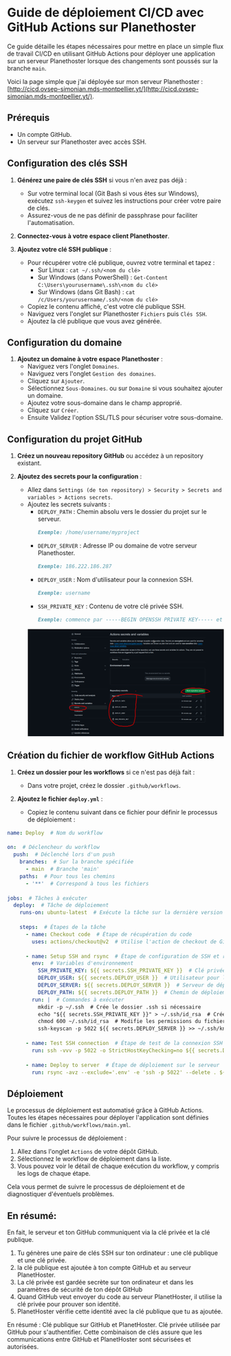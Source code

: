 # Guide de déploiement CI/CD avec GitHub Actions sur Planethoster

Ce guide détaille les étapes nécessaires pour mettre en place un simple flux de travail CI/CD en utilisant GitHub Actions pour déployer une application sur un serveur Planethoster lorsque des changements sont poussés sur la branche `main`.

Voici la page simple que j'ai déployée sur mon serveur Planethoster : [http://cicd.ovsep-simonian.mds-montpellier.yt/](http://cicd.ovsep-simonian.mds-montpellier.yt/).

## Prérequis

- Un compte GitHub.
- Un serveur sur Planethoster avec accès SSH.

## Configuration des clés SSH

1. **Générez une paire de clés SSH** si vous n'en avez pas déjà :
   - Sur votre terminal local (Git Bash si vous êtes sur Windows), exécutez `ssh-keygen` et suivez les instructions pour créer votre paire de clés. 
   - Assurez-vous de ne pas définir de passphrase pour faciliter l'automatisation.

2. **Connectez-vous à votre espace client Planethoster**.

3. **Ajoutez votre clé SSH publique** :
   - Pour récupérer votre clé publique, ouvrez votre terminal et tapez :
     - Sur Linux : `cat ~/.ssh/<nom du clé>`
     - Sur Windows (dans PowerShell) : `Get-Content C:\Users\yourusername\.ssh\<nom du clé>`
     - Sur Windows (dans Git Bash) : `cat /c/Users/yourusername/.ssh/<nom du clé>`
   - Copiez le contenu affiché, c'est votre clé publique SSH.
   - Naviguez vers l'onglet sur Planethoster `Fichiers` puis `Clés SSH`.
   - Ajoutez la clé publique que vous avez générée.

## Configuration du domaine

1. **Ajoutez un domaine à votre espace Planethoster** :
   - Naviguez vers l'onglet `Domaines`.
   - Naviguez vers l'onglet `Gestion des domaines`.
   - Cliquez sur `Ajouter`.
   - Sélectionnez `Sous-Domaines`. ou sur `Domaine` si vous souhaitez ajouter un domaine.
   - Ajoutez votre sous-domaine dans le champ approprié.
   - Cliquez sur `Créer`.
   - Ensuite Validez l'option SSL/TLS pour sécuriser votre sous-domaine.

## Configuration du projet GitHub

1. **Créez un nouveau repository GitHub** ou accédez à un repository existant.

2. **Ajoutez des secrets pour la configuration** :
   - Allez dans `Settings (de ton repository) > Security > Secrets and variables > Actions secrets`.
   - Ajoutez les secrets suivants :
     - `DEPLOY_PATH` : Chemin absolu vers le dossier du projet sur le serveur.   
       ```markdown
       Exemple: /home/username/myproject
       ```
     - `DEPLOY_SERVER` : Adresse IP ou domaine de votre serveur Planethoster.    
       ```markdown
       Exemple: 186.222.186.287
       ```
     - `DEPLOY_USER` : Nom d'utilisateur pour la connexion SSH.   
       ```markdown
       Exemple: username
       ```
     - `SSH_PRIVATE_KEY` : Contenu de votre clé privée SSH.   
       ```markdown
       Exemple: commence par -----BEGIN OPENSSH PRIVATE KEY----- et finit par -----END OPENSSH PRIVATE KEY-----
       ```
      ![Secrets](./images/secrets.png) 
 
## Création du fichier de workflow GitHub Actions

1. **Créez un dossier pour les workflows** si ce n'est pas déjà fait :
   - Dans votre projet, créez le dossier `.github/workflows`.

2. **Ajoutez le fichier `deploy.yml`** :
   - Copiez le contenu suivant dans ce fichier pour définir le processus de déploiement :

```yaml
name: Deploy  # Nom du workflow

on:  # Déclencheur du workflow
  push:  # Déclenché lors d'un push
    branches:  # Sur la branche spécifiée
      - main  # Branche 'main'
    paths:  # Pour tous les chemins
      - '**'  # Correspond à tous les fichiers

jobs:  # Tâches à exécuter
  deploy:  # Tâche de déploiement
    runs-on: ubuntu-latest  # Exécute la tâche sur la dernière version d'Ubuntu

    steps:  # Étapes de la tâche
      - name: Checkout code  # Étape de récupération du code
        uses: actions/checkout@v2  # Utilise l'action de checkout de GitHub

      - name: Setup SSH and rsync  # Étape de configuration de SSH et rsync
        env:  # Variables d'environnement
          SSH_PRIVATE_KEY: ${{ secrets.SSH_PRIVATE_KEY }}  # Clé privée SSH
          DEPLOY_USER: ${{ secrets.DEPLOY_USER }}  # Utilisateur pour le déploiement
          DEPLOY_SERVER: ${{ secrets.DEPLOY_SERVER }}  # Serveur de déploiement
          DEPLOY_PATH: ${{ secrets.DEPLOY_PATH }}  # Chemin de déploiement sur le serveur
        run: |  # Commandes à exécuter
          mkdir -p ~/.ssh  # Crée le dossier .ssh si nécessaire
          echo "${{ secrets.SSH_PRIVATE_KEY }}" > ~/.ssh/id_rsa  # Crée le fichier id_rsa avec la clé privée SSH
          chmod 600 ~/.ssh/id_rsa  # Modifie les permissions du fichier pour qu'il soit lisible uniquement par l'utilisateur
          ssh-keyscan -p 5022 ${{ secrets.DEPLOY_SERVER }} >> ~/.ssh/known_hosts  # Ajoute le serveur aux hôtes connus de SSH

      - name: Test SSH connection  # Étape de test de la connexion SSH
        run: ssh -vvv -p 5022 -o StrictHostKeyChecking=no ${{ secrets.DEPLOY_USER }}@${{ secrets.DEPLOY_SERVER }} "echo 'Connection successful'" || true  # Tente de se connecter au serveur et affiche un message en cas de succès

      - name: Deploy to server  # Étape de déploiement sur le serveur
        run: rsync -avz --exclude='.env' -e 'ssh -p 5022' --delete . ${{ secrets.DEPLOY_USER }}@${{ secrets.DEPLOY_SERVER }}:${{ secrets.DEPLOY_PATH }}  # Utilise rsync pour synchroniser les fichiers avec le serveur, en excluant les fichiers .env

```

## Déploiement

Le processus de déploiement est automatisé grâce à GitHub Actions. Toutes les étapes nécessaires pour déployer l'application sont définies dans le fichier `.github/workflows/main.yml`.

Pour suivre le processus de déploiement :

1. Allez dans l'onglet `Actions` de votre dépôt GitHub.
2. Sélectionnez le workflow de déploiement dans la liste.
3. Vous pouvez voir le détail de chaque exécution du workflow, y compris les logs de chaque étape.

Cela vous permet de suivre le processus de déploiement et de diagnostiquer d'éventuels problèmes.


## En résumé:

En fait, le serveur et ton GitHub communiquent via la clé privée et la clé publique.

1. Tu génères une paire de clés SSH sur ton ordinateur : une clé publique et une clé privée.
2. la clé publique est ajoutée à ton compte GitHub et au serveur PlanetHoster.
3. La clé privée est gardée secrète sur ton ordinateur et dans les paramètres de sécurité de ton dépôt GitHub
4. Quand GitHub veut envoyer du code au serveur PlanetHoster, il utilise la clé privée pour prouver son identité.
5. PlanetHoster vérifie cette identité avec la clé publique que tu as ajoutée.

En résumé :
Clé publique sur GitHub et PlanetHoster.
Clé privée utilisée par GitHub pour s'authentifier.
Cette combinaison de clés assure que les communications entre GitHub et PlanetHoster sont sécurisées et autorisées.